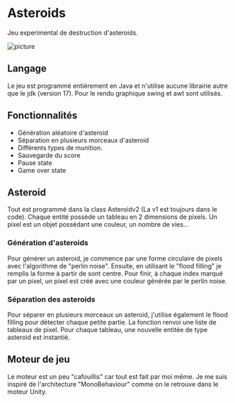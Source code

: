 # Asteroids

Jeu experimental de destruction d'asteroids.

![picture](rsc/textures/screenshot.png)

## Langage

Le jeu est programmé entièrement en Java et n'utilise aucune librairie autre que le jdk (version 17).
Pour le rendu graphique swing et awt sont utilisés.

## Fonctionnalités

- Génération aléatoire d'asteroid
- Séparation en plusieurs morceaux d'asteroid
- Différents types de munition.
- Sauvegarde du score
- Pause state
- Game over state

## Asteroid

Tout est programmé dans la class Asteroidv2 (La v1 est toujours dans le code).
Chaque entité possède un tableau en 2 dimensions de pixels.
Un pixel est un objet possédant une couleur, un nombre de vies...

### Génération d'asteroids

Pour générer un asteroid, je commence par une forme circulaire de pixels avec l'algorithme de "perlin noise".
Ensuite, en utilisant le "flood filling" je remplis la forme à partir de sont centre.
Pour finir, à chaque index marqué par un pixel, un pixel est créé avec une couleur générée par le perlin noise.

### Séparation des asteroids

Pour séparer en plusieurs morceaux un asteroid, j'utilise également le flood filling pour détecter
chaque petite partie. La fonction renvoi une liste de tableaux de pixel.
Pour chaque tableau, une nouvelle entitée de type asteroid est instantié.

## Moteur de jeu

Le moteur est un peu "cafouillis" car tout est fait par moi même. Je me suis inspiré de l'architecture "MonoBehaviour" 
comme on le retrouve dans le moteur Unity.

